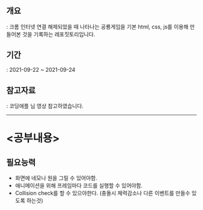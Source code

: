 # <DinosaurGame>
## 개요
: 크롬 인터넷 연결 해제되었을 때 나타나는 공룡게임을 기본 html, css, js를 이용해 만들어본 것을 기록하는 레포짓토리입니다.

## 기간
: 2021-09-22 ~ 2021-09-24 

## 참고자료
: 코딩애플 님 영상 참고하였습니다.

<hr>

# <공부내용>
## 필요능력
  - 화면에 네모나 원을 그릴 수 있어야함.
  - 애니메이션을 위해 프레임마다 코드를 실행할 수 있어야함.
  - Collision check를 할 수 있으야한다. (충돌시 체력감소나 다른 이벤트를 만들수 있도록 하는것)
